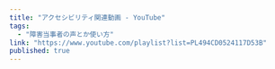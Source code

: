 ```yaml
---
title: "アクセシビリティ関連動画 - YouTube"
tags:
  - "障害当事者の声とか使い方"
link: "https://www.youtube.com/playlist?list=PL494CD0524117D53B"
published: true
---
```

